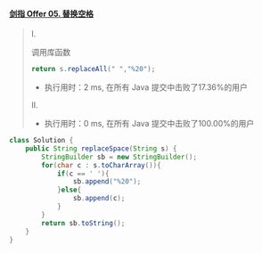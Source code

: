 #### [剑指 Offer 05. 替换空格](https://leetcode-cn.com/problems/ti-huan-kong-ge-lcof/)

> Ⅰ.
>
> 调用库函数
>
> ```java
> return s.replaceAll(" ","%20");
> ```
>
> - 执行用时：2 ms, 在所有 Java 提交中击败了17.36%的用户
>
> Ⅱ.
>
> - 执行用时：0 ms, 在所有 Java 提交中击败了100.00%的用户

```java
class Solution {
    public String replaceSpace(String s) {
        StringBuilder sb = new StringBuilder();
        for(char c : s.toCharArray()){
            if(c == ' '){
                sb.append("%20");
            }else{
                sb.append(c);
            }
        }
        return sb.toString();
    }
}
```

